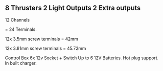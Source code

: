 

8 Thrusters
2 Light Outputs
2 Extra outputs
---
12 Channels

= 24 Terminals.

12x 3.5mm screw terminals
= 42mm

12x 3.81mm screw terminals
= 45.72mm

Control Box
6x 12v Socket + Switch
Up to 6 12V Batteries.
Hot plug support.
In built charger.


